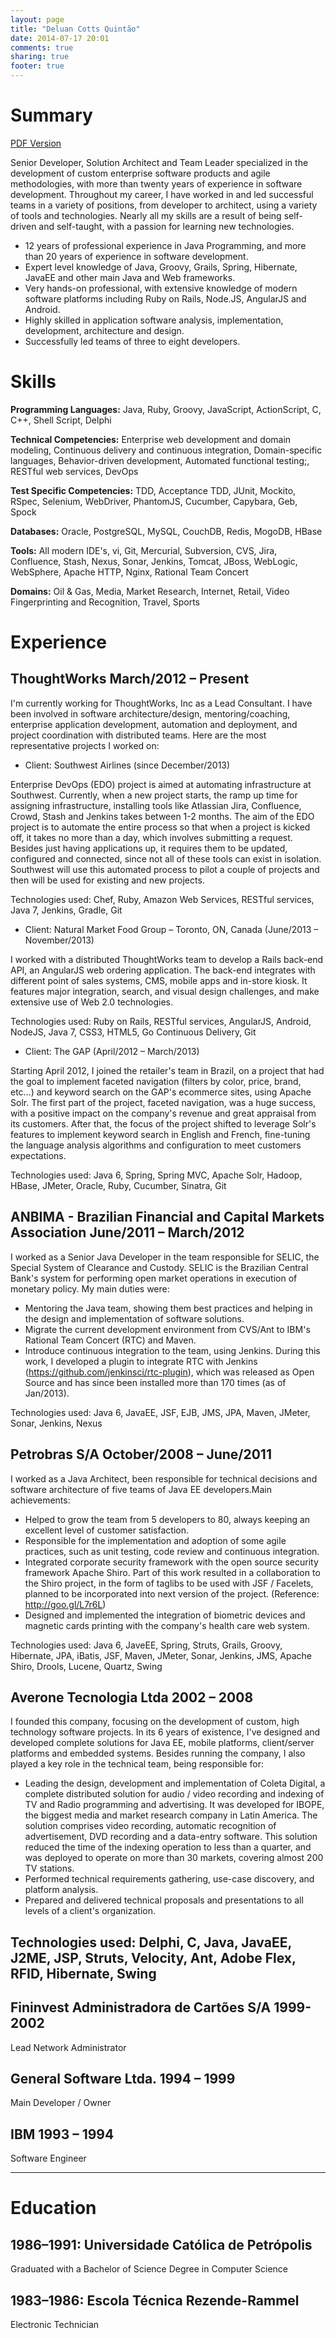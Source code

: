 ```yaml
---
layout: page
title: "Deluan Cotts Quintão"
date: 2014-07-17 20:01
comments: true
sharing: true
footer: true
---
```

# Summary
[PDF Version](http://goo.gl/cFRTHP)


Senior Developer, Solution Architect and Team Leader specialized in the development of custom enterprise software products and agile methodologies, with more than twenty years of experience in software development. Throughout my career, I have worked in and led successful teams in a variety of positions, from developer to architect, using a variety of tools and technologies. Nearly all my skills are a result of being self-driven and self-taught, with a passion for learning new technologies.

- 12 years of professional experience in Java Programming, and more than 20 years of experience in software development. 
- Expert level knowledge of Java, Groovy, Grails, Spring, Hibernate, JavaEE and other main Java and Web frameworks.
- Very hands-on professional, with extensive knowledge of modern software platforms including Ruby on Rails, Node.JS, AngularJS and Android.
- Highly skilled in application software analysis, implementation, development, architecture and design.
- Successfully led teams of three to eight developers.

# Skills

**Programming Languages:** Java, Ruby, Groovy, JavaScript, ActionScript, C, C++, Shell Script, Delphi

**Technical Competencies:** Enterprise web development and domain modeling, Continuous delivery and continuous integration, Domain-specific languages, Behavior-driven development, Automated functional testing;, RESTful web services, DevOps

**Test Specific Competencies:** TDD, Acceptance TDD, JUnit, Mockito, RSpec, Selenium, WebDriver, PhantomJS, Cucumber, Capybara, Geb, Spock

**Databases:** Oracle, PostgreSQL, MySQL, CouchDB, Redis, MogoDB, HBase

**Tools:** All modern IDE's, vi, Git, Mercurial, Subversion, CVS, Jira, Confluence, Stash, Nexus, Sonar, Jenkins, Tomcat, JBoss, WebLogic, WebSphere, Apache HTTP, Nginx, Rational Team Concert

**Domains:** Oil & Gas, Media, Market Research, Internet, Retail, Video Fingerprinting and Recognition, Travel, Sports

# Experience

## ThoughtWorks    March/2012 – Present

I'm currently working for ThoughtWorks, Inc as a Lead Consultant. I have been involved in software architecture/design, mentoring/coaching, enterprise application development, automation and deployment, and project coordination with distributed teams. Here are the most representative projects I worked on:

- Client: Southwest Airlines (since December/2013)

Enterprise DevOps (EDO) project is aimed at automating infrastructure at Southwest. Currently, when a new project starts, the ramp up time for assigning infrastructure, installing tools like Atlassian Jira, Confluence, Crowd, Stash and Jenkins takes between 1-2 months. The aim of the EDO project is to automate the entire process so that when a project is kicked off, it takes no more than a day, which involves submitting a request. Besides just having applications up, it requires them to be updated, configured and connected, since not all of these tools can exist in isolation. Southwest will use this automated process to pilot a couple of projects and then will be used for existing and new projects.

Technologies used: Chef, Ruby, Amazon Web Services, RESTful services, Java 7, Jenkins, Gradle, Git

- Client: Natural Market Food Group – Toronto, ON, Canada (June/2013 – November/2013)

I worked with a distributed ThoughtWorks team to develop a Rails back-end API, an AngularJS web ordering application. The back-end integrates with different point of sales systems, CMS, mobile apps and in-store kiosk. It features major integration, search, and visual design challenges, and make extensive use of Web 2.0 technologies.

Technologies used: Ruby on Rails, RESTful services, AngularJS, Android, NodeJS, Java 7, CSS3, HTML5, Go Continuous Delivery, Git

- Client: The GAP (April/2012 – March/2013) 

Starting April 2012, I joined the retailer's team in Brazil, on a project that had the goal to implement faceted navigation (filters by color, price, brand, etc…) and keyword search on the GAP's ecommerce sites, using Apache Solr. The first part of the project, faceted navigation, was a huge success, with a positive impact on the company's revenue and great appraisal from its customers. After that, the focus of the project shifted to leverage Solr's features to implement keyword search in English and French, fine-tuning the language analysis algorithms and configuration to meet customers expectations.

Technologies used: Java 6, Spring, Spring MVC, Apache Solr, Hadoop, HBase, JMeter, Oracle, Ruby, Cucumber, Sinatra, Git

## ANBIMA - Brazilian Financial and Capital Markets Association    June/2011 – March/2012

I worked as a Senior Java Developer in the team responsible for SELIC, the Special System of Clearance and Custody. SELIC is the Brazilian Central Bank's system for performing open market operations in execution of monetary policy. My main duties were:

- Mentoring the Java team, showing them best practices and helping in the design and implementation of software solutions.
- Migrate the current development environment from CVS/Ant to IBM's Rational Team Concert (RTC) and Maven.
- Introduce continuous integration to the team, using Jenkins. During this work, I developed a plugin to integrate RTC with Jenkins (https://github.com/jenkinsci/rtc-plugin), which was released as Open Source and has since been installed more than 170 times (as of Jan/2013).

Technologies used: Java 6, JavaEE, JSF, EJB, JMS, JPA, Maven, JMeter, Sonar, Jenkins, Nexus

## Petrobras S/A    October/2008 – June/2011

I worked as a Java Architect, been responsible for technical decisions and software architecture of five teams of Java EE developers.Main achievements:

- Helped to grow the team from 5 developers to 80, always keeping an excellent level of customer satisfaction.
- Responsible for the implementation and adoption of some agile practices, such as unit testing, code review and continuous integration.
- Integrated corporate security framework with the open source security framework Apache Shiro. Part of this work resulted in a collaboration to the Shiro project, in the form of taglibs to be used with JSF / Facelets, planned to be incorporated into next version of the project. (Reference: http://goo.gl/L7r6L)
- Designed and implemented the integration of biometric devices and magnetic cards printing with the company's health care web system.

Technologies used: Java 6, JaveEE, Spring, Struts, Grails, Groovy, Hibernate, JPA, iBatis, JSF, Maven, JMeter, Sonar, Jenkins, JMS, Apache Shiro, Drools, Lucene, Quartz, Swing

## Averone Tecnologia Ltda    2002 – 2008

I founded this company, focusing on the development of custom, high technology software projects. In its 6 years of existence, I've designed and developed complete solutions for Java EE, mobile platforms, client/server platforms and embedded systems. Besides running the company, I also played a key role in the technical team, being responsible for:

- Leading the design, development and implementation of Coleta Digital, a complete distributed solution for audio / video recording and indexing of TV and Radio programming and advertising. It was developed for IBOPE, the biggest media and market research company in Latin America. The solution comprises video recording, automatic recognition of advertisement, DVD recording and a data-entry software. This solution reduced the time of the indexing operation to less than a quarter, and was deployed to operate on more than 30 markets, covering almost 200 TV stations.
- Performed technical requirements gathering, use-case discovery, and platform analysis.
- Prepared and delivered technical proposals and presentations to all levels of a client's organization.

## Technologies used: Delphi, C, Java, JavaEE, J2ME, JSP, Struts, Velocity, Ant, Adobe Flex, RFID, Hibernate, Swing

## Fininvest Administradora de Cartões S/A    1999-2002

Lead Network Administrator

## General Software Ltda.    1994 – 1999

Main Developer / Owner

## IBM    1993 – 1994

Software Engineer

--------------
# Education

## 1986–1991: Universidade Católica de Petrópolis

Graduated with a Bachelor of Science Degree in Computer Science

## 1983–1986: Escola Técnica Rezende-Rammel

Electronic Technician